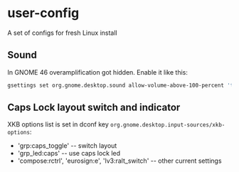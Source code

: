 # user-config
A set of configs for fresh Linux install


## Sound
In GNOME 46 overamplification got hidden. Enable it like this:
```sh
gsettings set org.gnome.desktop.sound allow-volume-above-100-percent 'true'
```

## Caps Lock layout switch and indicator
XKB options list is set in dconf key `org.gnome.desktop.input-sources/xkb-options`:
- 'grp:caps_toggle' -- switch layout
- 'grp_led:caps' -- use caps lock led
- 'compose:rctrl', 'eurosign:e', 'lv3:ralt_switch' -- other current settings
